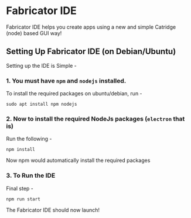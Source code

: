 # Fabricator IDE

Fabricator IDE helps you create apps using a new and simple Catridge (node) based GUI way!

## Setting Up Fabricator IDE (on Debian/Ubuntu)

Setting up the IDE is Simple -

### 1. You must have `npm` and `nodejs` installed.

To install the required packages on ubuntu/debian, run -
```
sudo apt install npm nodejs
```

### 2. Now to install the required NodeJs packages (`electron` that is)

Run the following -
```
npm install
```

Now npm would automatically install the required packages

### 3. To Run the IDE

Final step -
```
npm run start
```

The Fabricator IDE should now launch!

